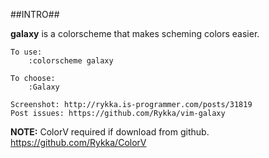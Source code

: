 ##INTRO##

**galaxy** is a colorscheme that makes scheming colors easier.
    
    To use:
        :colorscheme galaxy

    To choose:     
        :Galaxy 

    Screenshot: http://rykka.is-programmer.com/posts/31819
    Post issues: https://github.com/Rykka/vim-galaxy

**NOTE:**   ColorV required if download from github.
            https://github.com/Rykka/ColorV

